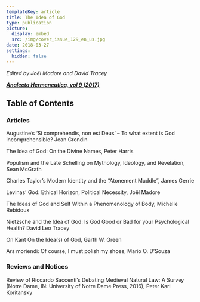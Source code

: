 ```yaml
---
templateKey: article
title: The Idea of God
type: publication
picture:
  display: embed
  src: /img/cover_issue_129_en_us.jpg
date: 2018-03-27
settings:
  hidden: false
---
```

*Edited by Joël Madore and David Tracey*

*[**Analecta Hermeneutica, vol 9 (2017)** ](https://journals.library.mun.ca/ojs/index.php/analecta/issue/view/129)*

## Table of Contents

### Articles

Augustine’s ‘Si comprehendis, non est Deus’ – To what extent is God incomprehensible?  Jean Grondin 

The Idea of God: On the Divine Names, Peter Harris 

Populism and the Late Schelling on Mythology, Ideology, and Revelation, Sean McGrath 

Charles Taylor’s Modern Identity and the “Atonement Muddle”, James Gerrie 

Levinas’ God: Ethical Horizon, Political Necessity, Joël Madore 

The Ideas of God and Self Within a Phenomenology of Body, Michelle Rebidoux 

Nietzsche and the Idea of God: Is God Good or Bad for your Psychological Health? David Leo Tracey 

On Kant On the Idea(s) of God, Garth W. Green 

Ars moriendi: Of course, I must polish my shoes, Mario O. D’Souza 

### Reviews and Notices

Review of Riccardo Saccenti’s Debating Medieval Natural Law: A Survey (Notre Dame, IN: University of Notre Dame Press, 2016), Peter Karl Koritansky